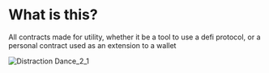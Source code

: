 # What is this? 
All contracts made for utility, whether it be a tool to use a defi protocol, or a personal contract used as an extension to a wallet

![Distraction Dance_2_1](https://user-images.githubusercontent.com/91562887/167346007-78d0361c-a7c1-49ca-ab89-935fdc0c1714.gif)
